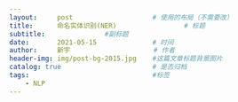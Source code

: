 ```yaml
---
layout:     post                    # 使用的布局（不需要改）
title:      命名实体识别(NER)  				# 标题 		  
subtitle:   	 		#副标题
date:       2021-05-15              # 时间
author:     新宇                     # 作者
header-img: img/post-bg-2015.jpg    #这篇文章标题背景图片
catalog: true                       # 是否归档
tags:                               #标签
    - NLP
---
```

